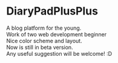 # DiaryPadPlusPlus
A blog platform for the young. <br>
Work of two web development beginner<br>
Nice color scheme and layout.<br>
Now is still in beta version.<br>
Any useful suggestion will be welcome! :D
